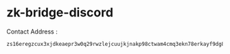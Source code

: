 # zk-bridge-discord

Contact Address :
```
zs16eregzcux3xjdkeaepr3w0q29rwzlejcuujkjnakp98ctwam4cmq3ekn78erkayf9dg8zf4ldra
```